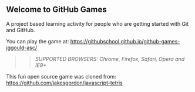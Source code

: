 ## Welcome to GitHub Games

A project based learning activity for people who are getting started with Git and GitHub.

You can play the game at: https://githubschool.github.io/github-games-jggould-asc/

>> _*SUPPORTED BROWSERS*: Chrome, Firefox, Safari, Opera and IE9+_

This fun open source game was cloned from: https://github.com/jakesgordon/javascript-tetris

